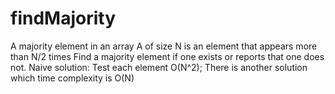 # findMajority
 A majority element in an array A of size N is an element that
appears more than N/2 times
Find a majority element if one exists or reports that one does not.
Naive solution: Test each element O(N^2);
There is another solution which time complexity is O(N)
